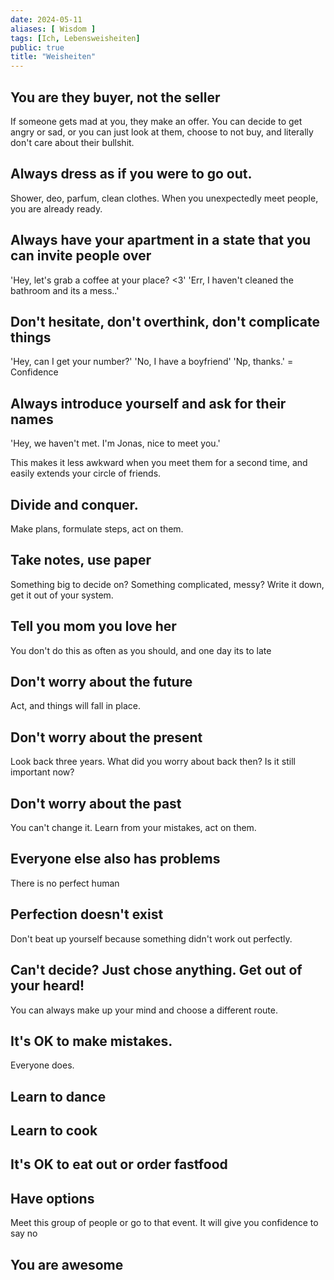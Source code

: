 ```yaml
---
date: 2024-05-11
aliases: [ Wisdom ]
tags: [Ich, Lebensweisheiten]
public: true
title: "Weisheiten"
---
```


## You are they buyer, not the seller

If someone gets mad at you, they make an offer. You can decide to get angry or sad, or you can just look at them, choose to not buy, and literally don't care about their bullshit.

## Always dress as if you were to go out.

Shower, deo, parfum, clean clothes. When you unexpectedly meet people, you are already ready.

## Always have your apartment in a state that you can invite people over

'Hey, let's grab a coffee at your place? <3' 'Err, I haven't cleaned the bathroom and its a mess..'

## Don't hesitate, don't overthink, don't complicate things

'Hey, can I get your number?' 'No, I have a boyfriend' 'Np, thanks.' = Confidence

## Always introduce yourself and ask for their names

'Hey, we haven't met. I'm Jonas, nice to meet you.'

This makes it less awkward when you meet them for a second time, and easily extends your circle of friends.

## Divide and conquer.

Make plans, formulate steps, act on them.

## Take notes, use paper

Something big to decide on? Something complicated, messy? Write it down, get it out of your system.

## Tell you mom you love her

You don't do this as often as you should, and one day its to late

## Don't worry about the future

Act, and things will fall in place.
## Don't worry about the present

Look back three years. What did you worry about back then? Is it still important now?

## Don't worry about the past

You can't change it. Learn from your mistakes, act on them.

## Everyone else also has problems

There is no perfect human

## Perfection doesn't exist

Don't beat up yourself because something didn't work out perfectly.

## Can't decide? Just chose anything. Get out of your heard!

You can always make up your mind and choose a different route.

## It's OK to make mistakes.

Everyone does.

## Learn to dance

## Learn to cook

## It's OK to eat out or order fastfood

## Have options

Meet this group of people or go to that event. It will give you confidence to say no

## You are awesome
